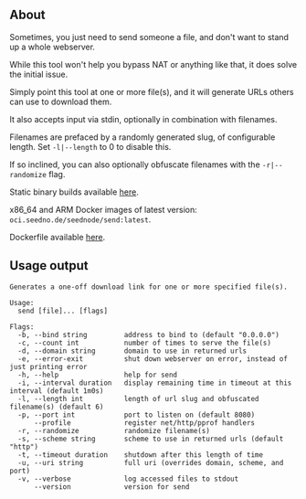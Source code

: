 ## About

Sometimes, you just need to send someone a file, and don't want to stand up a whole webserver.

While this tool won't help you bypass NAT or anything like that, it does solve the initial issue.

Simply point this tool at one or more file(s), and it will generate URLs others can use to download them.

It also accepts input via stdin, optionally in combination with filenames.

Filenames are prefaced by a randomly generated slug, of configurable length. Set `-l|--length` to 0 to disable this.

If so inclined, you can also optionally obfuscate filenames with the `-r|--randomize` flag.

Static binary builds available [here](https://cdn.seedno.de/builds/send).

x86_64 and ARM Docker images of latest version: `oci.seedno.de/seednode/send:latest`.

Dockerfile available [here](https://git.seedno.de/seednode/send/raw/branch/master/docker/Dockerfile).

## Usage output
```
Generates a one-off download link for one or more specified file(s).

Usage:
  send [file]... [flags]

Flags:
  -b, --bind string         address to bind to (default "0.0.0.0")
  -c, --count int           number of times to serve the file(s)
  -d, --domain string       domain to use in returned urls
  -e, --error-exit          shut down webserver on error, instead of just printing error
  -h, --help                help for send
  -i, --interval duration   display remaining time in timeout at this interval (default 1m0s)
  -l, --length int          length of url slug and obfuscated filename(s) (default 6)
  -p, --port int            port to listen on (default 8080)
      --profile             register net/http/pprof handlers
  -r, --randomize           randomize filename(s)
  -s, --scheme string       scheme to use in returned urls (default "http")
  -t, --timeout duration    shutdown after this length of time
  -u, --uri string          full uri (overrides domain, scheme, and port)
  -v, --verbose             log accessed files to stdout
      --version             version for send
```
